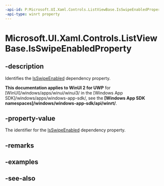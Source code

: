 ```yaml
---
-api-id: P:Microsoft.UI.Xaml.Controls.ListViewBase.IsSwipeEnabledProperty
-api-type: winrt property
---
```


<!-- Property syntax
public Windows.UI.Xaml.DependencyProperty IsSwipeEnabledProperty { get; }
-->

# Microsoft.UI.Xaml.Controls.ListViewBase.IsSwipeEnabledProperty

## -description
Identifies the [IsSwipeEnabled](listviewbase_isswipeenabled.md) dependency property.

**This documentation applies to WinUI 2 for UWP** for [WinUI]/windows/apps/winui/winui3/ in the [Windows App SDK]/windows/apps/windows-app-sdk/, see the **[Windows App SDK namespaces]/windows/windows-app-sdk/api/winrt/**.

## -property-value
The identifier for the [IsSwipeEnabled](listviewbase_isswipeenabled.md) dependency property.

## -remarks

## -examples

## -see-also
